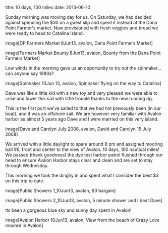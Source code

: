 title: 10 days, 100 miles
date: 2013-06-10

Sunday morning was moving day for us.  On Saturday, we had decided against
spending the $30 on a guest slip and spent it instead at the Dana Point
Farmer's market.  Now provisioned with fresh veggies and bread we were ready to
head to Catalina Island.   

image[DP Farmers Market 8Jun13, avalon, Dana Point Farmers Market]

image[Farmers Market Bounty 8Jun13, avalon, Bounty from the Dana Point Farmers Market]

Low winds in the morning gave us an opportunity to try out the spinnaker… can
anyone say 1980s?  

image[Spinnaker 10Jun 13, avalon, Spinnaker flying on the way to Catalina]

Dave was like a little kid with a new toy and very pleased we were able to
raise and lower this sail with little trouble thanks to the new running rig.

This is the first port we've sailed to that we had not previously been (in our
boat), and it was an offshore sail.   We are however very familiar with Avalon
harbor as almost 5 years ago Dave and I were married on this very island.

image[Dave and Carolyn July 2008, avalon, David and Carolyn 15 July 2008]

We arrived with a little daylight to spare around 8 pm and assigned mooring
ball #6, front and center to the view of Avalon.  10 days, 100 nautical miles!
We passed (thank goodness) the dye test harbor patrol flushed through our head
to ensure Avalon Harbor stays clear and clean and are set to stay through
Wednesday.

This morning we took the dinghy in and spent what I consider the best $3 on
this trip to date.

image[Public Showers 1_10Jun13, avalon, $3 bargain]

image[Public Showers 2_10Jun13, avalon, 5 minute shower and I beat Dave]

Its been a gorgeous blue sky and sunny day spent in Avalon!

image[Avalon Harbor 10Jun13, avalon, View from the beach of Crazy Love moored in Avalon]
